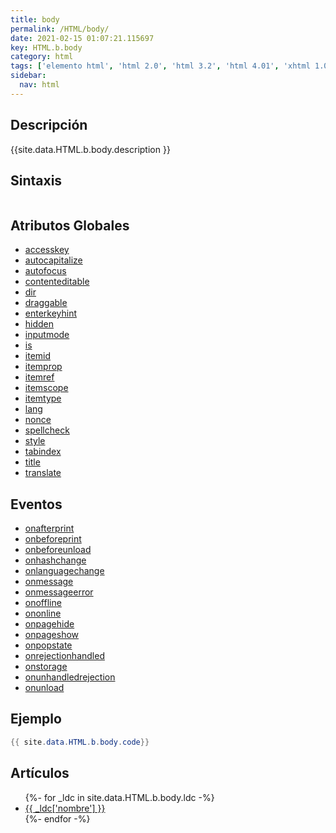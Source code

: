 ```yaml
---
title: body
permalink: /HTML/body/
date: 2021-02-15 01:07:21.115697
key: HTML.b.body
category: html
tags: ['elemento html', 'html 2.0', 'html 3.2', 'html 4.01', 'xhtml 1.0', 'xhtml 1.1', 'html 5', 'html 5.1', 'html 5.2']
sidebar: 
  nav: html
---
```


## Descripción
{{site.data.HTML.b.body.description }}

## Sintaxis
~~~html
~~~

## Atributos Globales
* [accesskey](/HTML/accesskey/)
* [autocapitalize](/HTML/autocapitalize/)
* [autofocus](/HTML/autofocus/)
* [contenteditable](/HTML/contenteditable/)
* [dir](/HTML/dir/)
* [draggable](/HTML/draggable/)
* [enterkeyhint](/HTML/enterkeyhint/)
* [hidden](/HTML/hidden/)
* [inputmode](/HTML/inputmode/)
* [is](/HTML/is/)
* [itemid](/HTML/itemid/)
* [itemprop](/HTML/itemprop/)
* [itemref](/HTML/itemref/)
* [itemscope](/HTML/itemscope/)
* [itemtype](/HTML/itemtype/)
* [lang](/HTML/lang/)
* [nonce](/HTML/nonce/)
* [spellcheck](/HTML/spellcheck/)
* [style](/HTML/style/)
* [tabindex](/HTML/tabindex/)
* [title](/HTML/title/)
* [translate](/HTML/translate/)

## Eventos
* [onafterprint](/HTML/body/onafterprint/)
* [onbeforeprint](/HTML/body/onbeforeprint/)
* [onbeforeunload](/HTML/body/onbeforeunload/)
* [onhashchange](/HTML/body/onhashchange/)
* [onlanguagechange](/HTML/body/onlanguagechange/)
* [onmessage](/HTML/body/onmessage/)
* [onmessageerror](/HTML/body/onmessageerror/)
* [onoffline](/HTML/body/onoffline/)
* [ononline](/HTML/body/ononline/)
* [onpagehide](/HTML/body/onpagehide/)
* [onpageshow](/HTML/body/onpageshow/)
* [onpopstate](/HTML/body/onpopstate/)
* [onrejectionhandled](/HTML/body/onrejectionhandled/)
* [onstorage](/HTML/body/onstorage/)
* [onunhandledrejection](/HTML/body/onunhandledrejection/)
* [onunload](/HTML/body/onunload/)

## Ejemplo
~~~java
{{ site.data.HTML.b.body.code}}
~~~

## Artículos
<ul>
{%- for _ldc in site.data.HTML.b.body.ldc -%}
   <li>
       <a href="{{_ldc['url'] }}">{{ _ldc['nombre'] }}</a>
   </li>
{%- endfor -%}
</ul>

